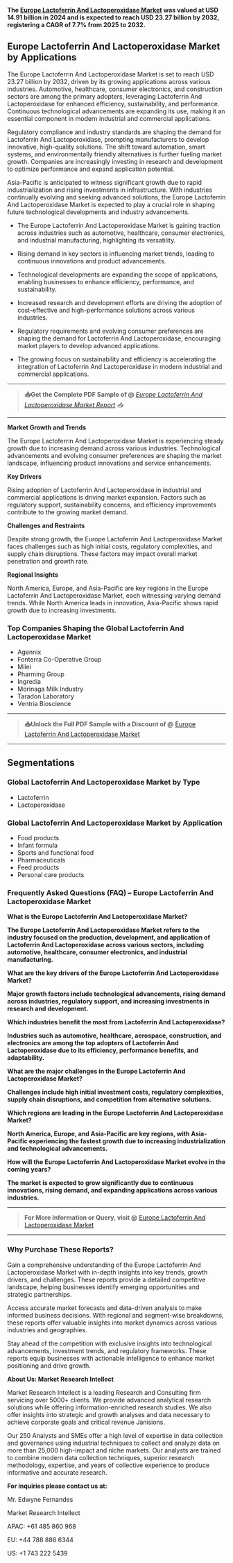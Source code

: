 <p><strong>The <a href="https://www.marketresearchintellect.com/download-sample/?rid=928436&amp;utm_source=Pulse-April-Europe&amp;utm_medium=852">Europe Lactoferrin And Lactoperoxidase Market</a> was valued at USD 14.91 billion in 2024 and is expected to reach USD 23.27 billion by 2032, registering a CAGR of 7.7% from 2025 to 2032.</strong></p><h2>Europe Lactoferrin And Lactoperoxidase Market by Applications&nbsp;</h2><p><p>The Europe Lactoferrin And Lactoperoxidase Market is set to reach USD 23.27 billion by 2032, driven by its growing applications across various industries. Automotive, healthcare, consumer electronics, and construction sectors are among the primary adopters, leveraging Lactoferrin And Lactoperoxidase for enhanced efficiency, sustainability, and performance. Continuous technological advancements are expanding its use, making it an essential component in modern industrial and commercial applications.</p><p>Regulatory compliance and industry standards are shaping the demand for Lactoferrin And Lactoperoxidase, prompting manufacturers to develop innovative, high-quality solutions. The shift toward automation, smart systems, and environmentally friendly alternatives is further fueling market growth. Companies are increasingly investing in research and development to optimize performance and expand application potential.</p><p>Asia-Pacific is anticipated to witness significant growth due to rapid industrialization and rising investments in infrastructure. With industries continually evolving and seeking advanced solutions, the Europe Lactoferrin And Lactoperoxidase Market is expected to play a crucial role in shaping future technological developments and industry advancements.</p></p><ul><li><p>The Europe Lactoferrin And Lactoperoxidase Market is gaining traction across industries such as automotive, healthcare, consumer electronics, and industrial manufacturing, highlighting its versatility.</p></li><li><p>Rising demand in key sectors is influencing market trends, leading to continuous innovations and product advancements.</p></li><li><p>Technological developments are expanding the scope of applications, enabling businesses to enhance efficiency, performance, and sustainability.</p></li><li><p>Increased research and development efforts are driving the adoption of cost-effective and high-performance solutions across various industries.</p></li><li><p>Regulatory requirements and evolving consumer preferences are shaping the demand for Lactoferrin And Lactoperoxidase, encouraging market players to develop advanced applications.</p></li><li><p>The growing focus on sustainability and efficiency is accelerating the integration of Lactoferrin And Lactoperoxidase in modern industrial and commercial applications.</p></li></ul><hr /><blockquote><p><strong><span class="font-[700]">📥Get the Complete PDF Sample of @ </span></strong><em><span class="font-[700]"><a href="https://www.marketresearchintellect.com/download-sample/?rid=928436&amp;utm_source=Pulse-April-Europe&amp;utm_medium=852" target="_blank" data-tracking-control-name="article-ssr-frontend-pulse_little-text-block" data-tracking-will-navigate="" data-test-link="">Europe Lactoferrin And Lactoperoxidase Market Report</a>&nbsp;📥</span></em></p></blockquote><hr /><p class="" data-start="77" data-end="360"><strong data-start="77" data-end="105">Market Growth and Trends</strong></p><p class="" data-start="77" data-end="360">The Europe Lactoferrin And Lactoperoxidase Market is experiencing steady growth due to increasing demand across various industries. Technological advancements and evolving consumer preferences are shaping the market landscape, influencing product innovations and service enhancements.</p><p class="" data-start="362" data-end="606"><strong data-start="362" data-end="377">Key Drivers</strong></p><p class="" data-start="362" data-end="606">Rising adoption of Lactoferrin And Lactoperoxidase in industrial and commercial applications is driving market expansion. Factors such as regulatory support, sustainability concerns, and efficiency improvements contribute to the growing market demand.</p><p class="" data-start="608" data-end="849"><strong data-start="608" data-end="637">Challenges and Restraints</strong></p><p class="" data-start="608" data-end="849">Despite strong growth, the Europe Lactoferrin And Lactoperoxidase Market faces challenges such as high initial costs, regulatory complexities, and supply chain disruptions. These factors may impact overall market penetration and growth rate.</p><p class="" data-start="851" data-end="1095"><strong data-start="851" data-end="872">Regional Insights</strong></p><p class="" data-start="851" data-end="1095">North America, Europe, and Asia-Pacific are key regions in the Europe Lactoferrin And Lactoperoxidase Market, each witnessing varying demand trends. While North America leads in innovation, Asia-Pacific shows rapid growth due to increasing investments.</p><p><h3>Top Companies Shaping the Global Lactoferrin And Lactoperoxidase Market </h3><ul><li>Agennix</li><li>Fonterra Co-Operative Group</li><li>Milei</li><li>Pharming Group</li><li>Ingredia</li><li>Morinaga Milk Industry</li><li>Taradon Laboratory</li><li>Ventria Bioscience</li></ul></p><hr /><blockquote><p><strong>📥Unlock the Full PDF Sample with a Discount of @</strong> <a href="https://www.marketresearchintellect.com/ask-for-discount/?rid=928436&amp;utm_source=Pulse-April-Europe&amp;utm_medium=852">Europe Lactoferrin And Lactoperoxidase Market</a></p></blockquote><hr /><p><h2>Segmentations</h2><h3>Global Lactoferrin And Lactoperoxidase Market by Type</h3><ul><li>Lactoferrin</li><li> Lactoperoxidase</li></ul><h3>Global Lactoferrin And Lactoperoxidase Market by Application</h3><ul><li>Food products</li><li> Infant formula</li><li> Sports and functional food</li><li> Pharmaceuticals</li><li> Feed products</li><li> Personal care products</li></ul></p><h3><strong>Frequently Asked Questions (FAQ) &ndash; Europe Lactoferrin And Lactoperoxidase Market</strong></h3><p><strong>What is the Europe Lactoferrin And Lactoperoxidase Market?</strong></p><p><strong>The Europe Lactoferrin And Lactoperoxidase Market refers to the industry focused on the production, development, and application of Lactoferrin And Lactoperoxidase across various sectors, including automotive, healthcare, consumer electronics, and industrial manufacturing.</strong></p><p><strong>What are the key drivers of the Europe Lactoferrin And Lactoperoxidase Market?</strong></p><p><strong>Major growth factors include technological advancements, rising demand across industries, regulatory support, and increasing investments in research and development.</strong></p><p><strong>Which industries benefit the most from Lactoferrin And Lactoperoxidase?</strong></p><p><strong>Industries such as automotive, healthcare, aerospace, construction, and electronics are among the top adopters of Lactoferrin And Lactoperoxidase due to its efficiency, performance benefits, and adaptability.</strong></p><p><strong>What are the major challenges in the Europe Lactoferrin And Lactoperoxidase Market?</strong></p><p><strong>Challenges include high initial investment costs, regulatory complexities, supply chain disruptions, and competition from alternative solutions.</strong></p><p><strong>Which regions are leading in the Europe Lactoferrin And Lactoperoxidase Market?</strong></p><p><strong>North America, Europe, and Asia-Pacific are key regions, with Asia-Pacific experiencing the fastest growth due to increasing industrialization and technological advancements.</strong></p><p><strong>How will the Europe Lactoferrin And Lactoperoxidase Market evolve in the coming years?</strong></p><p><strong>The market is expected to grow significantly due to continuous innovations, rising demand, and expanding applications across various industries.</strong></p><hr /><blockquote><p><span class="font-[700]"><strong>For More Information or Query, visit&nbsp;@</strong>&nbsp;</span><span class="font-[700]"><a href="https://www.marketresearchintellect.com/product/global-lactoferrin-and-lactoperoxidase-market/?utm_source=Linkedin&utm_medium=852" target="_blank" data-tracking-control-name="article-ssr-frontend-pulse_little-text-block" data-tracking-will-navigate="" data-test-link="">Europe Lactoferrin And Lactoperoxidase Market</a></span></p></blockquote><hr /><h3><strong data-start="0" data-end="31">Why Purchase These Reports?</strong></h3><p class="" data-start="35" data-end="297">Gain a comprehensive understanding of the Europe Lactoferrin And Lactoperoxidase Market with in-depth insights into key trends, growth drivers, and challenges. These reports provide a detailed competitive landscape, helping businesses identify emerging opportunities and strategic partnerships.</p><p class="" data-start="299" data-end="540">Access accurate market forecasts and data-driven analysis to make informed business decisions. With regional and segment-wise breakdowns, these reports offer valuable insights into market dynamics across various industries and geographies.</p><p class="" data-start="542" data-end="784">Stay ahead of the competition with exclusive insights into technological advancements, investment trends, and regulatory frameworks. These reports equip businesses with actionable intelligence to enhance market positioning and drive growth.</p><p><strong><span class="font-[700]">About Us: Market Research Intellect</span></strong></p><p><span class="">Market Research Intellect is a leading Research and Consulting firm servicing over 5000+ clients. We provide advanced analytical research solutions while offering information-enriched research studies.&nbsp;</span>We also offer insights into strategic and growth analyses and data necessary to achieve corporate goals and critical revenue Janisions.</p><p><span class="">Our 250 Analysts and SMEs offer a high level of expertise in data collection and governance using industrial techniques to collect and analyze data on more than 25,000 high-impact and niche markets. Our analysts are trained to combine modern data collection techniques, superior research methodology, expertise, and years of collective experience to produce informative and accurate research.</span></p><p><strong>For inquiries please contact us at:</strong></p><p>Mr. Edwyne Fernandes</p><p>Market Research Intellect</p><p>APAC: +61 485 860 968</p><p>EU: +44 788 886 6344</p><p>US: +1 743 222 5439</p>